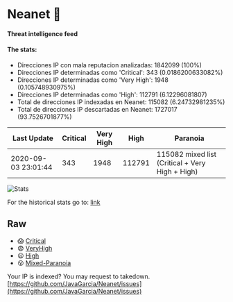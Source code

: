 # Neanet :hocho:
#### Threat intelligence feed
#### The stats:

- Direcciones IP con mala reputacion analizadas: 1842099 (100%)
- Direcciones IP determinadas como 'Critical':  343 (0.0186200633082%)
- Direcciones IP determinadas como 'Very High':  1948 (0.105748930975%)
- Direcciones IP determinadas como 'High':  112791 (6.12296081807)
- Total de direcciones IP indexadas en Neanet:  115082 (6.24732981235%)
- Total de direcciones IP descartadas en Neanet:  1727017 (93.7526701877%)

| Last Update | Critical | Very High | High | Paranoia |
| --- | --- | --- | --- | --- |
| 2020-09-03 23:01:44 | 343 | 1948 | 112791 | 115082 mixed list (Critical + Very High + High)|

![Stats](https://docs.google.com/spreadsheets/d/e/2PACX-1vSnaNMIXVabIpDJjufMlzH7poXnshF3mgd8Is1g9ytUEzVsP5my4Trn8f-xkoLLQ38xpL3HtmUexLo6/pubchart?oid=501124687&format=image)

For the historical stats go to: [link](/stats.csv)
## Raw
- :scream: [Critical](https://raw.githubusercontent.com/JavaGarcia/Neanet/master/blacklists/neanet_critical.txt)
- :fearful: [VeryHigh](https://raw.githubusercontent.com/JavaGarcia/Neanet/master/blacklists/neanet_veryHigh.txtt)
- :frowning: [High](https://raw.githubusercontent.com/JavaGarcia/Neanet/master/blacklists/neanet_high.txt)
- :dizzy_face: [Mixed-Paranoia](https://raw.githubusercontent.com/JavaGarcia/Neanet/master/blacklists/neanet_all.txt)


Your IP is indexed? You may request to takedown. [https://github.com/JavaGarcia/Neanet/issues](https://github.com/JavaGarcia/Neanet/issues)

















































































































































































































































































































































































































































































































































